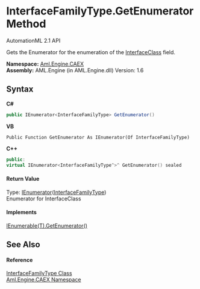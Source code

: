 # InterfaceFamilyType.GetEnumerator Method 
AutomationML 2.1 API 

Gets the Enumerator for the enumeration of the <a href="P_Aml_Engine_CAEX_InterfaceFamilyType_InterfaceClass">InterfaceClass</a> field.

**Namespace:**&nbsp;<a href="N_Aml_Engine_CAEX">Aml.Engine.CAEX</a><br />**Assembly:**&nbsp;AML.Engine (in AML.Engine.dll) Version: 1.6

## Syntax

**C#**<br />
``` C#
public IEnumerator<InterfaceFamilyType> GetEnumerator()
```

**VB**<br />
``` VB
Public Function GetEnumerator As IEnumerator(Of InterfaceFamilyType)
```

**C++**<br />
``` C++
public:
virtual IEnumerator<InterfaceFamilyType^>^ GetEnumerator() sealed
```


#### Return Value
Type: <a href="https://docs.microsoft.com/dotnet/api/system.collections.generic.ienumerator-1" target="_parent" rel="noopener noreferrer">IEnumerator</a>(<a href="T_Aml_Engine_CAEX_InterfaceFamilyType">InterfaceFamilyType</a>)<br />Enumerator for InterfaceClass

#### Implements
<a href="https://docs.microsoft.com/dotnet/api/system.collections.generic.ienumerable-1.getenumerator#System_Collections_Generic_IEnumerable_1_GetEnumerator" target="_parent" rel="noopener noreferrer">IEnumerable(T).GetEnumerator()</a><br />

## See Also


#### Reference
<a href="T_Aml_Engine_CAEX_InterfaceFamilyType">InterfaceFamilyType Class</a><br /><a href="N_Aml_Engine_CAEX">Aml.Engine.CAEX Namespace</a><br />